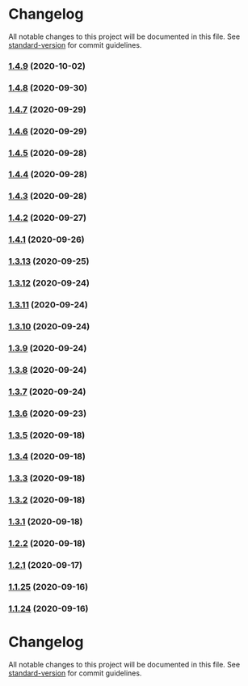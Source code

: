 # Changelog

All notable changes to this project will be documented in this file. See [standard-version](https://github.com/conventional-changelog/standard-version) for commit guidelines.

### [1.4.9](https://github.com/sergey-demidov/nuxt-i18n-easy/compare/v1.4.8...v1.4.9) (2020-10-02)

### [1.4.8](https://github.com/sergey-demidov/nuxt-i18n-easy/compare/v1.4.7...v1.4.8) (2020-09-30)

### [1.4.7](https://github.com/sergey-demidov/nuxt-i18n-easy/compare/v1.4.6...v1.4.7) (2020-09-29)

### [1.4.6](https://github.com/sergey-demidov/nuxt-i18n-easy/compare/v1.4.5...v1.4.6) (2020-09-29)

### [1.4.5](https://github.com/sergey-demidov/nuxt-i18n-easy/compare/v1.4.4...v1.4.5) (2020-09-28)

### [1.4.4](https://github.com/sergey-demidov/nuxt-i18n-easy/compare/v1.4.3...v1.4.4) (2020-09-28)

### [1.4.3](https://github.com/sergey-demidov/nuxt-i18n-easy/compare/v1.4.2...v1.4.3) (2020-09-28)

### [1.4.2](https://github.com/sergey-demidov/nuxt-i18n-easy/compare/v1.4.1...v1.4.2) (2020-09-27)

### [1.4.1](https://github.com/sergey-demidov/nuxt-i18n-easy/compare/v1.3.13...v1.4.1) (2020-09-26)

### [1.3.13](https://github.com/sergey-demidov/nuxt-i18n-easy/compare/v1.3.12...v1.3.13) (2020-09-25)

### [1.3.12](https://github.com/sergey-demidov/nuxt-i18n-easy/compare/v1.3.11...v1.3.12) (2020-09-24)

### [1.3.11](https://github.com/sergey-demidov/nuxt-i18n-easy/compare/v1.3.10...v1.3.11) (2020-09-24)

### [1.3.10](https://github.com/sergey-demidov/nuxt-i18n-easy/compare/v1.3.9...v1.3.10) (2020-09-24)

### [1.3.9](https://github.com/sergey-demidov/nuxt-i18n-easy/compare/v1.3.8...v1.3.9) (2020-09-24)

### [1.3.8](https://github.com/sergey-demidov/nuxt-i18n-easy/compare/v1.3.7...v1.3.8) (2020-09-24)

### [1.3.7](https://github.com/sergey-demidov/nuxt-i18n-easy/compare/v1.3.6...v1.3.7) (2020-09-24)

### [1.3.6](https://github.com/sergey-demidov/nuxt-i18n-easy/compare/v1.3.5...v1.3.6) (2020-09-23)

### [1.3.5](https://github.com/sergey-demidov/nuxt-i18n-easy/compare/v1.3.4...v1.3.5) (2020-09-18)

### [1.3.4](https://github.com/sergey-demidov/nuxt-i18n-easy/compare/v1.3.3...v1.3.4) (2020-09-18)

### [1.3.3](https://github.com/sergey-demidov/nuxt-i18n-easy/compare/v1.3.2...v1.3.3) (2020-09-18)

### [1.3.2](https://github.com/sergey-demidov/nuxt-i18n-easy/compare/v1.3.1...v1.3.2) (2020-09-18)

### [1.3.1](https://github.com/sergey-demidov/nuxt-i18n-easy/compare/v1.2.2...v1.3.1) (2020-09-18)

### [1.2.2](https://github.com/sergey-demidov/nuxt-i18n-easy/compare/v1.2.1...v1.2.2) (2020-09-18)

### [1.2.1](https://github.com/sergey-demidov/nuxt-i18n-easy/compare/v1.1.25...v1.2.1) (2020-09-17)

### [1.1.25](https://github.com/sergey-demidov/nuxt-i18n-easy/compare/v1.1.24...v1.1.25) (2020-09-16)

### [1.1.24](https://github.com/sergey-demidov/nuxt-i18n-easy/compare/v1.1.23...v1.1.24) (2020-09-16)

# Changelog

All notable changes to this project will be documented in this file. See [standard-version](https://github.com/conventional-changelog/standard-version) for commit guidelines.
